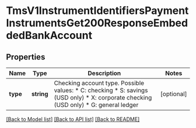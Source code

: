 # TmsV1InstrumentIdentifiersPaymentInstrumentsGet200ResponseEmbeddedBankAccount

## Properties
Name | Type | Description | Notes
------------ | ------------- | ------------- | -------------
**type** | **string** | Checking account type. Possible values:   * C: checking   * S: savings (USD only)   * X: corporate checking (USD only)   * G: general ledger | [optional] 

[[Back to Model list]](../README.md#documentation-for-models) [[Back to API list]](../README.md#documentation-for-api-endpoints) [[Back to README]](../README.md)


